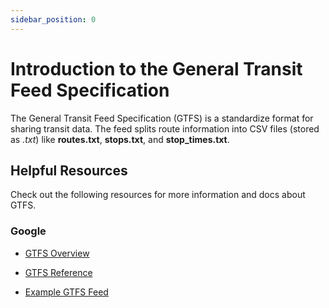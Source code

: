 ```yaml
---
sidebar_position: 0
---
```


# Introduction to the General Transit Feed Specification

The General Transit Feed Specification (GTFS) is a standardize format for sharing transit data. The feed splits route information into CSV files (stored as _.txt_) like **routes.txt**, **stops.txt**, and **stop_times.txt**.

## Helpful Resources

Check out the following resources for more information and docs about GTFS.

### Google

- [GTFS Overview](https://developers.google.com/transit/gtfs/examples/overview)

- [GTFS Reference](https://developers.google.com/transit/gtfs/reference)

- [Example GTFS Feed](https://developers.google.com/transit/gtfs/examples/gtfs-feed)
